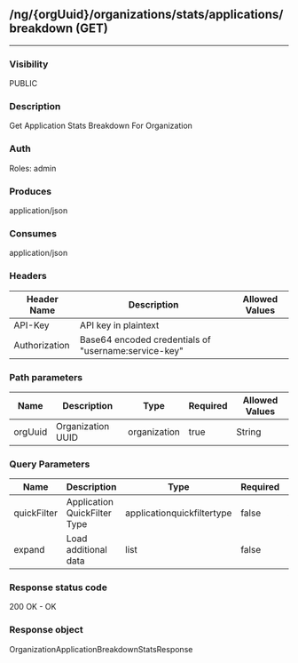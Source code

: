 ## /ng/{orgUuid}/organizations/stats/applications/breakdown (GET)
---
### Visibility
PUBLIC
### Description
Get Application Stats Breakdown For Organization
### Auth
Roles: admin
### Produces
application/json
### Consumes
application/json
### Headers
| Header Name | Description | Allowed Values |
| ----------- | ----------- | ----------- |
| API-Key | API key in plaintext |  |
| Authorization | Base64 encoded credentials of &quot;username:service-key&quot; |  |
### Path parameters
| Name | Description | Type | Required | Allowed Values |
| ----------- | ----------- | ----------- | ----------- | ----------- |
| orgUuid | Organization UUID | organization | true | String |
### Query Parameters
| Name | Description | Type | Required | Allowed Values |
| ----------- | ----------- | ----------- | ----------- | ----------- |
| quickFilter | Application QuickFilter Type | applicationquickfiltertype | false | ALL,ONLINE,OFFLINE,MERGED,LICENSED,UNLICENSED,HIGH_RISK,INCOMPLETE_PROTECTION |
| expand | Load additional data | list | false | recent,unseen,skip_links |
### Response status code
200 OK - OK
### Response object
OrganizationApplicationBreakdownStatsResponse
